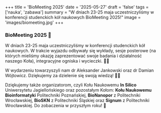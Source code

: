 +++
title = 'BioMeeting 2025'
date = '2025-05-27'
draft = 'false'
tags = ['nauka', 'zabawa']
summary = "W dniach 23-25 maja uczestniczyliśmy w konferencji studenckich kół naukowych BioMeeting 2025!"
image = 'images/biomeeting.jpg'
+++

<!-- Tutaj START - cała treść posta -->

### BioMeeting 2025 🌿

W dniach 23-25 maja uczestniczyliśmy w konferencji studenckich kół naukowych. W trakcie wyjazdu odbywały się wykłady, sesje posterowe (na których mieliśmy okazję zaprezentować swoje badania i działalność naszego Koła), integracyjne ogniska i wycieczki. 🎒🧠

W wydarzeniu towarzyszyli nam dr Aleksander Jankowski oraz dr Damian Wójtowicz. Dziękujemy za dzielenie się swoją wiedzą! 👨‍🏫

Dziękujemy także organizatorom, czyli Kołu Naukowemu **In Silico** Uniwersytetu Jagiellońskiego oraz pozostałym Kołom: **Kołu Naukowemu Bioinformatyki** Politechniki Poznańskiej, **BioNanopor** z Politechniki Wrocławskiej, **BioSKN** z Politechniki Śląskiej oraz **Signum** z Politechniki Wrocławskiej. Do zobaczenia w przyszłym roku! 💚
